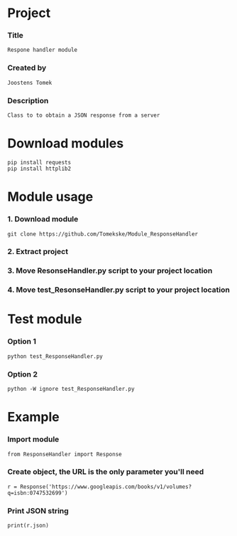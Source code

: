 # Project 
### Title
	Respone handler module
### Created by
	Joostens Tomek
### Description
	Class to to obtain a JSON response from a server

# Download modules
	pip install requests
	pip install httplib2

# Module usage
### 1. Download module 
	git clone https://github.com/Tomekske/Module_ResponseHandler
### 2. Extract project
### 3. Move ResonseHandler.py script to your project location
### 4. Move test_ResonseHandler.py script to your project location

# Test module
### Option 1
	python test_ResponseHandler.py
### Option 2
	python -W ignore test_ResponseHandler.py 

# Example
### Import module
	from ResponseHandler import Response
### Create object, the URL is the only parameter you'll need
	r = Response('https://www.googleapis.com/books/v1/volumes?q=isbn:0747532699')
### Print JSON string
	print(r.json)



